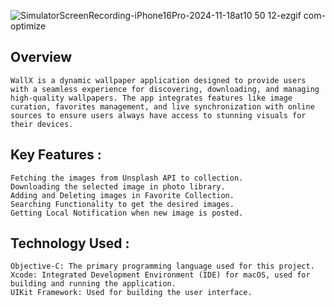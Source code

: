 ![SimulatorScreenRecording-iPhone16Pro-2024-11-18at10 50 12-ezgif com-optimize](https://github.com/user-attachments/assets/8dda36a8-9929-4a26-9b6e-26e6dbcaa313)

## Overview
	WallX is a dynamic wallpaper application designed to provide users with a seamless experience for discovering, downloading, and managing high-quality wallpapers. The app integrates features like image curation, favorites management, and live synchronization with online sources to ensure users always have access to stunning visuals for their devices.

## Key Features :
	Fetching the images from Unsplash API to collection.
	Downloading the selected image in photo library.
	Adding and Deleting images in Favorite Collection.
	Searching Functionality to get the desired images.
 	Getting Local Notification when new image is posted.

## Technology Used : 
	Objective-C: The primary programming language used for this project.
	Xcode: Integrated Development Environment (IDE) for macOS, used for building and running the application.
	UIKit Framework: Used for building the user interface.
